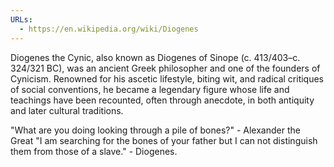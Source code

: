 ```yaml
---
URLs:
  - https://en.wikipedia.org/wiki/Diogenes
---
```

Diogenes the Cynic, also known as Diogenes of Sinope (c. 413/403–c. 324/321 BC), was an ancient Greek philosopher and one of the founders of Cynicism. Renowned for his ascetic lifestyle, biting wit, and radical critiques of social conventions, he became a legendary figure whose life and teachings have been recounted, often through anecdote, in both antiquity and later cultural traditions.

"What are you doing looking through a pile of bones?" - Alexander the Great
"I am searching for the bones of your father but I can not distinguish them from those of a slave." - Diogenes.